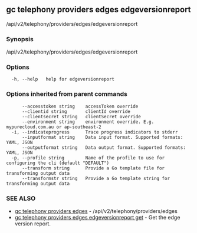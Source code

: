 ## gc telephony providers edges edgeversionreport

/api/v2/telephony/providers/edges/edgeversionreport

### Synopsis

/api/v2/telephony/providers/edges/edgeversionreport

### Options

```
  -h, --help   help for edgeversionreport
```

### Options inherited from parent commands

```
      --accesstoken string    accessToken override
      --clientid string       clientId override
      --clientsecret string   clientSecret override
      --environment string    environment override. E.g. mypurecloud.com.au or ap-southeast-2
  -i, --indicateprogress      Trace progress indicators to stderr
      --inputformat string    Data input format. Supported formats: YAML, JSON
      --outputformat string   Data output format. Supported formats: YAML, JSON
  -p, --profile string        Name of the profile to use for configuring the cli (default "DEFAULT")
      --transform string      Provide a Go template file for transforming output data
      --transformstr string   Provide a Go template string for transforming output data
```

### SEE ALSO

* [gc telephony providers edges](gc_telephony_providers_edges.html)	 - /api/v2/telephony/providers/edges
* [gc telephony providers edges edgeversionreport get](gc_telephony_providers_edges_edgeversionreport_get.html)	 - Get the edge version report.


